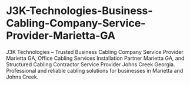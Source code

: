 # J3K-Technologies-Business-Cabling-Company-Service-Provider-Marietta-GA
J3K Technologies – Trusted Business Cabling Company Service Provider Marietta GA, Office Cabling Services Installation Partner Marietta GA, and Structured Cabling Contractor Service Provider Johns Creek Georgia. Professional and reliable cabling solutions for businesses in Marietta and Johns Creek.
